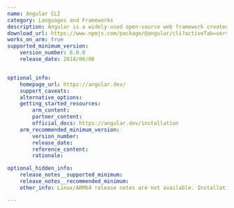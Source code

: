 ```yaml
---
name: Angular CLI
category: Languages and Frameworks
description: Angular is a widely-used open-source web framework created by Google, aimed at developing dynamic and interactive single-page applications (SPAs).
download_url: https://www.npmjs.com/package/@angular/cli?activeTab=versions
works_on_arm: true
supported_minimum_version:
    version_number: 6.0.8
    release_date: 2018/06/06


optional_info:
    homepage_url: https://angular.dev/
    support_caveats:
    alternative_options:
    getting_started_resources:
        arm_content:
        partner_content:
        official_docs: https://angular.dev/installation
    arm_recommended_minimum_version:
        version_number:
        release_date:
        reference_content:
        rationale:

optional_hidden_info:
    release_notes__supported_minimum:
    release_notes__recommended_minimum:
    other_info: Linux/ARM64 release notes are not available. Installation and Testing are done using "npm install -g @angular/cli".

---
```

